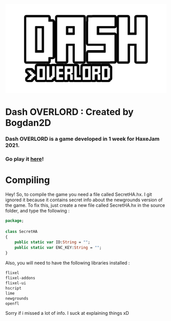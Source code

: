 ![Dash OVERLORD LOGO](art/promo/DashOverlordLogo.png)

# Dash OVERLORD : Created by Bogdan2D

### Dash OVERLORD is a game developed in 1 week for HaxeJam 2021.

### Go play it [here](https://www.newgrounds.com/portal/view/project/1769892)!

# Compiling

Hey!
So, to compile the game you need a file called SecretHA.hx.
I git ignored it because it contains secret info about the newgrounds version of the game.
To fix this, just create a new file called SecretHA.hx in the source folder, and type the following :

```haxe
package;

class SecretHA
{
	public static var ID:String = "";
	public static var ENC_KEY:String = "";
}

```

Also, you will need to have the following libraries installed :

```
flixel
flixel-addons
flixel-ui
hscript
lime
newgrounds
openfl
```

Sorry if i missed a lot of info. I suck at explaining things xD
